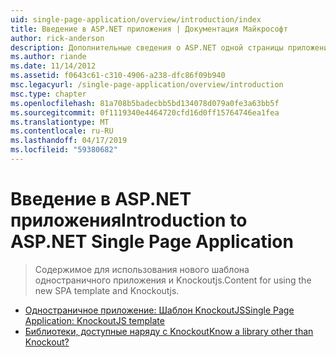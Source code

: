```yaml
---
uid: single-page-application/overview/introduction/index
title: Введение в ASP.NET приложения | Документация Майкрософт
author: rick-anderson
description: Дополнительные сведения о ASP.NET одной страницы приложения ASP.NET единый одностраничное приложение (SPA) позволяет создавать приложения, включающие значительные проводятся на стороне клиента...
ms.author: riande
ms.date: 11/14/2012
ms.assetid: f0643c61-c310-4906-a238-dfc86f09b940
msc.legacyurl: /single-page-application/overview/introduction
msc.type: chapter
ms.openlocfilehash: 81a708b5badecbb5bd134078d079a0fe3a63bb5f
ms.sourcegitcommit: 0f1119340e4464720cfd16d0ff15764746ea1fea
ms.translationtype: MT
ms.contentlocale: ru-RU
ms.lasthandoff: 04/17/2019
ms.locfileid: "59380682"
---
```

# <a name="introduction-to-aspnet-single-page-application"></a><span data-ttu-id="4b4cf-103">Введение в ASP.NET приложения</span><span class="sxs-lookup"><span data-stu-id="4b4cf-103">Introduction to ASP.NET Single Page Application</span></span>

> <span data-ttu-id="4b4cf-104">Содержимое для использования нового шаблона одностраничного приложения и Knockoutjs.</span><span class="sxs-lookup"><span data-stu-id="4b4cf-104">Content for using the new SPA template and Knockoutjs.</span></span>


- [<span data-ttu-id="4b4cf-105">Одностраничное приложение: Шаблон KnockoutJS</span><span class="sxs-lookup"><span data-stu-id="4b4cf-105">Single Page Application: KnockoutJS template</span></span>](knockoutjs-template.md)
- [<span data-ttu-id="4b4cf-106">Библиотеки, доступные наряду с Knockout</span><span class="sxs-lookup"><span data-stu-id="4b4cf-106">Know a library other than Knockout?</span></span>](other-libraries.md)

